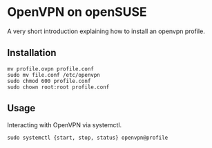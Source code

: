 # OpenVPN on openSUSE

A very short introduction explaining how to install an openvpn profile.


## Installation

```
mv profile.ovpn profile.conf
sudo mv file.conf /etc/openvpn
sudo chmod 600 profile.conf
sudo chown root:root profile.conf
```

## Usage

Interacting with OpenVPN via systemctl.

```
sudo systemctl {start, stop, status} openvpn@profile
```
